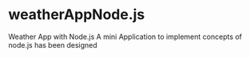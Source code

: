 # weatherAppNode.js
Weather App with Node.js
A mini Application to implement concepts of node.js has been designed
